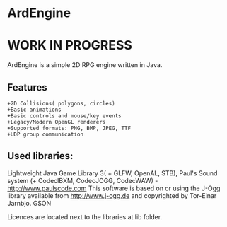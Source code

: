 # ArdEngine

# WORK IN PROGRESS

ArdEngine is a simple 2D RPG engine written in Java.

## Features
    +2D Collisions( polygons, circles)
    +Basic animations
    +Basic controls and mouse/key events
    +Legacy/Modern OpenGL renderers
    +Supported formats: PNG, BMP, JPEG, TTF
    +UDP group communication

## Used libraries:
Lightweight Java Game Library 3( + GLFW, OpenAL, STB),
Paul's Sound system (+ CodeclBXM, CodecJOGG, CodecWAW) - http://www.paulscode.com
This software is based on or using the J-Ogg library available from http://www.j-ogg.de and copyrighted by Tor-Einar Jarnbjo.
GSON

Licences are located next to the libraries at lib folder.
